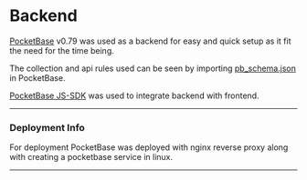 # Backend

[PocketBase](https://pocketbase.io/) v0.79 was used as a backend for easy and quick setup as it fit the need for the time being.

The collection and api rules used can be seen by importing [pb_schema.json](./pb_schema.json) in PocketBase.

[PocketBase JS-SDK](https://github.com/pocketbase/js-sdk) was used to integrate backend with frontend.

------
### Deployment Info
For deployment PocketBase was deployed with nginx reverse proxy along with creating a pocketbase service in linux.

-----
